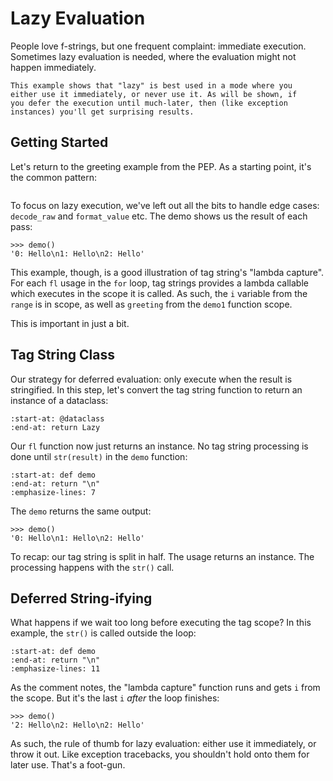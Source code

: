# Lazy Evaluation

People love f-strings, but one frequent complaint: immediate execution. Sometimes lazy evaluation is needed, where the
evaluation might not happen immediately.

```{note}
This example shows that "lazy" is best used in a mode where you
either use it immediately, or never use it. As will be shown, if
you defer the execution until much-later, then (like exception
instances) you'll get surprising results.
```

## Getting Started

<!--- invisible-code-block: python
from tagstr_site.fl.fl1 import demo
-->

Let's return to the greeting example from the PEP. As a starting point, it's the common  pattern:

```{literalinclude} ../../src/tagstr_site/fl/fl1.py
```

To focus on lazy execution, we've left out all the bits to handle edge cases: ``decode_raw`` and ``format_value`` etc.
The demo shows us the result of each pass:

```{code-block} python
>>> demo()
'0: Hello\n1: Hello\n2: Hello'
```

This example, though, is a good illustration of tag string's "lambda capture".
For each ``fl`` usage in the ``for`` loop, tag strings provides a lambda callable which executes in the scope it is called.
As such, the ``i`` variable from the ``range`` is in scope, as well as ``greeting`` from the ``demo1`` function scope.

This is important in just a bit.

## Tag String Class

<!--- invisible-code-block: python
from tagstr_site.fl.fl2 import demo
-->

Our strategy for deferred evaluation: only execute when the result is stringified. In this step, let's convert the tag
string function to return an instance of a dataclass:

```{literalinclude} ../src/tagstr_site/fl/fl2.py
:start-at: @dataclass
:end-at: return Lazy
```

Our ``fl`` function now just returns an instance. No tag string processing is done until ``str(result)`` in
the ``demo`` function:

```{literalinclude} ../src/tagstr_site/fl/fl2.py
:start-at: def demo
:end-at: return "\n"
:emphasize-lines: 7
```

The ``demo`` returns the same output:

```{code-block} python
>>> demo()
'0: Hello\n1: Hello\n2: Hello'
```

To recap: our tag string is split in half. The usage returns an instance. The processing happens with the ``str()`` call.

## Deferred String-ifying

<!--- invisible-code-block: python
from tagstr_site.fl.fl3 import demo
-->

What happens if we wait too long before executing the tag scope?
In this example, the ``str()`` is called outside the loop:

```{literalinclude} ../../src/tagstr_site/fl/fl3.py
:start-at: def demo
:end-at: return "\n"
:emphasize-lines: 11
```

As the comment notes, the "lambda capture" function runs and gets ``i`` from the scope.
But it's the last ``i`` *after* the loop finishes:

```{code-block} python
>>> demo()
'2: Hello\n2: Hello\n2: Hello'
```

As such, the rule of thumb for lazy evaluation: either use it immediately, or throw it out.
Like exception tracebacks, you shouldn't hold onto them for later use.
That's a foot-gun.
